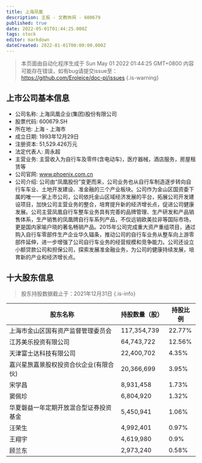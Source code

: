 ```yaml
---
title: 上海凤凰
description: 主板 - 文教休闲 - 600679
published: true
date: 2022-05-01T01:44:25.000Z
tags: stock
editor: markdown
dateCreated: 2022-01-01T00:00:00.000Z
---
```


> 本页面由自动化程序生成于 Sun May 01 2022 01:44:25 GMT+0800
> 内容可能存在错误，如有bug请提交issue至：https://github.com/Eroleice/doc-pi/issues
{.is-warning}

## 上市公司基本信息
- 公司名称: 上海凤凰企业(集团)股份有限公司
- 股票代码: 600679.SH
- 所在地: 上海 - 上海市
- 成立日期: 1993年12月29日
- 注册资本: 51,529.426万元
- 法定代表人: 周永超
- 主营业务: 主营收入为自行车及零件(含电动车)，医疗器械，酒店服务，房屋租赁等
- 公司官网: www.phoenix.com.cn
- 公司介绍: 公司由“凤凰股份”变更而来，公司业务也从自行车制造逐步转向自行车车业、土地开发建设、准金融的三个产业板块。公司作为金山区国资委下属的唯一一家上市公司，公司依托金山区域经济发展的平台，拓展公司开发建设项目，加快公司主营业务的整合，培育提升新的经济增长点，促进公司健康发展。公司主营凤凰自行车整车业务具有完善的品牌管理、生产研发和产品销售体系，生产销售的凤凰牌自行车系列产品，不仅远销欧美拉非等国际市场，更是国内家喻户晓的著名畅销产品。2015年公司完成重大资产重组项目，通过购入自行车零部件生产企业华久辐条，推动公司的自行车业务从整车向上游零部件延伸，进一步增强了公司自行车业务的经营规模和竞争能力。公司还设立小额贷款公司和担保公司，探索发展准金融业务，为公司的健康持续发展，培育新的产业和经济增长点。


## 十大股东信息
> 股东持股数据截止于：2021年12月31日
{.is-info}

| 股东名称 | 持股数量（股） | 持股比例 |
| --- | --- | --- |
| 上海市金山区国有资产监督管理委员会 | 117,354,739 | 22.77% |
| 江苏美乐投资有限公司 | 64,743,722 | 12.56% |
| 天津富士达科技有限公司 | 22,400,702 | 4.35% |
| 嘉兴星旅嘉景股权投资合伙企业(有限合伙) | 20,366,699 | 3.95% |
| 宋学昌 | 8,931,458 | 1.73% |
| 窦佩珍 | 6,804,920 | 1.32% |
| 华夏磐益一年定期开放混合型证券投资基金 | 5,450,941 | 1.06% |
| 汪荣生 | 4,992,401 | 0.97% |
| 王翔宇 | 4,619,980 | 0.9% |
| 顾兰东 | 2,973,240 | 0.58% |




